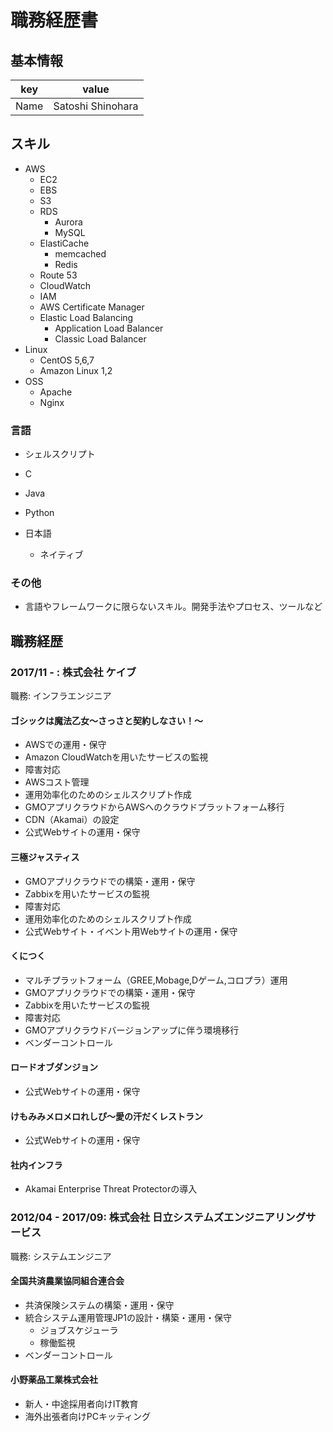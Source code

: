 # 職務経歴書

## 基本情報

|key|value|
|---|-----|
|Name|Satoshi Shinohara|

## スキル

- AWS
  - EC2
  - EBS
  - S3
  - RDS
    - Aurora
    - MySQL
  - ElastiCache
    - memcached
    - Redis
  - Route 53
  - CloudWatch
  - IAM
  - AWS Certificate Manager
  - Elastic Load Balancing
    - Application Load Balancer
    - Classic Load Balancer
- Linux
  - CentOS 5,6,7
  - Amazon Linux 1,2
- OSS
  - Apache
  - Nginx
  
### 言語

- シェルスクリプト
- C
- Java
- Python

- 日本語
  - ネイティブ

### その他

- 言語やフレームワークに限らないスキル。開発手法やプロセス、ツールなど

## 職務経歴

### 2017/11 - : 株式会社 ケイブ

職務: インフラエンジニア

#### ゴシックは魔法乙女～さっさと契約しなさい！～

- AWSでの運用・保守
- Amazon CloudWatchを用いたサービスの監視
- 障害対応
- AWSコスト管理
- 運用効率化のためのシェルスクリプト作成
- GMOアプリクラウドからAWSへのクラウドプラットフォーム移行
- CDN（Akamai）の設定
- 公式Webサイトの運用・保守

#### 三極ジャスティス

- GMOアプリクラウドでの構築・運用・保守
- Zabbixを用いたサービスの監視
- 障害対応
- 運用効率化のためのシェルスクリプト作成
- 公式Webサイト・イベント用Webサイトの運用・保守

#### くにつく

- マルチプラットフォーム（GREE,Mobage,Dゲーム,コロプラ）運用 
- GMOアプリクラウドでの構築・運用・保守
- Zabbixを用いたサービスの監視
- 障害対応
- GMOアプリクラウドバージョンアップに伴う環境移行
- ベンダーコントロール

#### ロードオブダンジョン

- 公式Webサイトの運用・保守

#### けもみみメロメロれしぴ〜愛の汗だくレストラン

- 公式Webサイトの運用・保守

#### 社内インフラ

- Akamai Enterprise Threat Protectorの導入

### 2012/04 - 2017/09: 株式会社 日立システムズエンジニアリングサービス

職務: システムエンジニア

#### 全国共済農業協同組合連合会

- 共済保険システムの構築・運用・保守
- 統合システム運用管理JP1の設計・構築・運用・保守
  - ジョブスケジューラ
  - 稼働監視
- ベンダーコントロール

#### 小野薬品工業株式会社

- 新人・中途採用者向けIT教育
- 海外出張者向けPCキッティング
